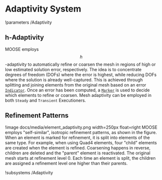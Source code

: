 # Adaptivity System
!parameters /Adaptivity

## h-Adaptivity
MOOSE employs $$h$$-adaptivity to automatically refine or coarsen the mesh in regions of high or low estimated
solution error, respectively. The idea is to concentrate degrees of freedom (DOFs) where the error is highest,
while reducing DOFs where the solution is already well-captured. This is achieved through splitting and joining
elements from the original mesh based on an error [`Indicator`](/Adaptivity/Indicators/index.md). Once an error
has been computed, a [`Marker`](/Adaptivity/Markers/index.md) is used to decide which elements to refine or coarsen.
Mesh adaptivity can be employed in both `Steady` and `Transient` Executioners.

## Refinement Patterns

!image docs/media/element_adaptivity.png width=250px float=right
MOOSE employs "self-similar", isotropic refinement patterns, as shown in the figure. When an element is marked
for refinement, it is split into elements of the same type. For example, when using Quad4 elements, four "child"
elements are created when the element is refined. Coarsening happens in reverse, children are deleted and the
"parent" element is reactivated. The original mesh starts at refinement level 0. Each time an element is split, the
children are assigned a refinement level one higher than their parents.

!subsystems /Adaptivity
